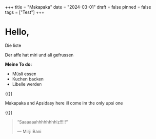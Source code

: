 +++
title = "Makapaka"
date = "2024-03-01"
draft = false
pinned = false
tags = ["Test"]
+++
# Hello,

Die liste

Der affe hat miri und ali gefrussen 

**Meine To do:**

* Müsli essen
* Kuchen backen
* Libelle werden

{{<box>}}

Makapaka and Apsidasy here ill come im the only upsi one

{{<box>}}

> “Saaaaaahhhhhhhhlz!!!!!“
>
> — Mirji Bani